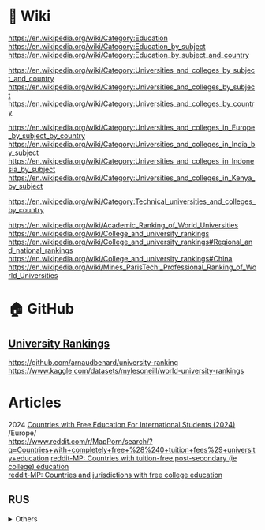 # 🔗 Wiki              
https://en.wikipedia.org/wiki/Category:Education              
https://en.wikipedia.org/wiki/Category:Education_by_subject                      
https://en.wikipedia.org/wiki/Category:Education_by_subject_and_country          

https://en.wikipedia.org/wiki/Category:Universities_and_colleges_by_subject_and_country                                   
https://en.wikipedia.org/wiki/Category:Universities_and_colleges_by_subject                 
https://en.wikipedia.org/wiki/Category:Universities_and_colleges_by_country                   

https://en.wikipedia.org/wiki/Category:Universities_and_colleges_in_Europe_by_subject_by_country                  
https://en.wikipedia.org/wiki/Category:Universities_and_colleges_in_India_by_subject                 
https://en.wikipedia.org/wiki/Category:Universities_and_colleges_in_Indonesia_by_subject                   
https://en.wikipedia.org/wiki/Category:Universities_and_colleges_in_Kenya_by_subject

https://en.wikipedia.org/wiki/Category:Technical_universities_and_colleges_by_country


https://en.wikipedia.org/wiki/Academic_Ranking_of_World_Universities                      
https://en.wikipedia.org/wiki/College_and_university_rankings                       
https://en.wikipedia.org/wiki/College_and_university_rankings#Regional_and_national_rankings                       
https://en.wikipedia.org/wiki/College_and_university_rankings#China                           
https://en.wikipedia.org/wiki/Mines_ParisTech:_Professional_Ranking_of_World_Universities                                        
             
# 🏠 GitHub                 
## [University Rankings](https://github.com/search?q=University%20Rankings&type=repositories)           
https://github.com/arnaudbenard/university-ranking
https://www.kaggle.com/datasets/mylesoneill/world-university-rankings

# Articles          
2024 [Countries with Free Education For International Students (2024)](https://erudera.com/resources/countries-with-free-education-for-international-students/) /Europe/            
https://www.reddit.com/r/MapPorn/search/?q=Countries+with+completely+free+%28%240+tuition+fees%29+university+education
[reddit-MP: Countries with tuition-free post-secondary (ie college) education](https://www.reddit.com/r/MapPorn/comments/enwmwx/countries_with_tuitionfree_postsecondary_ie/)          
[reddit-MP: Countries and jurisdictions with free college education](https://www.reddit.com/r/MapPorn/comments/64h4hr/countries_and_jurisdictions_with_free_college/)            

## RUS
<details>
  <summary>Others</summary>   
  
2025 [Страны с бесплатным высшим образованием в 2025 году](https://visasam.ru/emigration/ucheba/strany-s-besplatnym-vysshim-obrazovaniem.html) /Europe/                       
2024 [38 Free Education Countries For International Students 2024](https://studenthint.com/free-education-countries-for-students/)  /Europe/                                


2024 [Бесплатное обучение за границей — страны, программы 2024 / 2025](https://internationalwealth.info/education-abroad/v-kakih-stranah-besplatnoe-obrazovanie-dlja-inostrancev/)                   
Австрия — бесплатно для граждан ЕС / ЕЭЗ. Номинальная плата для неевропейцев.
Бразилия — бесплатное обучение для иностранных студентов, но только на португальском языке.                    
Германия — можно учиться в вузе бесплатно, независимо от страны резидентства, но может взиматься вступительный взнос или небольшая оплата за семестр.              
Греция — учиться в колледже бесплатно могут граждане ЕС / ЕЭЗ. Для неевропейцев установлена номинальная плата. Также во многих вузах требуется владеть греческим языком.              
Ирландия — в университетах страны могут учиться бесплатно местные и иностранные граждане.                          
Южная Корея предлагает бесплатное образование иностранным студентам.                        
Румыния — не европейцам придется внести регистрационный сбор. Для резидентов ЕС доступно бесплатное обучение.                   
Кения — можно поступить и учиться бесплатно при наличии высокого балла на экзаменах по профпригодности.                  
Норвегия — бесплатно при высоком проходном балле за вступительный тест. Для остальных студентов сумма платежа невысокая.              
Панама — можно учиться бесплатно, но знание испанского будет преимуществом.              
Словения — не платят студенты Евросоюза и многие восточноевропейские абитуриенты.
Испания — резидентам ЕС доступно бесплатное высшее образование.                
Турция — стоимость обучения номинальная, но есть льготы и скидки.       
Соединенное Королевство — доступно бюджетное образование как местным, так и иностранным студентам.                               
Соединенные Штаты — граждане и неграждане имеют доступ к бесплатному обучению в вузах страны, включая программы бакалавриата и магистратуры.                    
Маврикий не вводит ограничений по странам и предлагает образование без оплаты за семестр всем студентам государственных университетов.                   
Австралия имеет хорошую систему образования, которая доступна иностранцам на безвозмездной основе.                       
Нидерланды предоставляют право на бесплатное обучение всем иностранным студентам государственных университетов.                
Малайзия также предлагает получить высшее образование в стране безвозмездно, но требуется вступительный взнос.                               


2023 [Топ-15 стран с бесплатным образованием для иностранных студентов](https://worldscholarshub.com/ru/free-education-countries-for-international-students/)       
</details>
